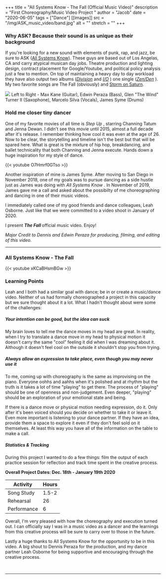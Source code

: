 +++
title = "All Systems Know - The Fall (Official Music Video)"
description = "First Choreography/Music Video Project "
author = "Jacob"
date = "2020-06-05"
tags = ["Dance"]
[[images]]
  src = "/img/ASK_music_video/band.jpg"
  alt = ""
  stretch = ""
+++


### Why ASK? Because their sound is as unique as their background

If you're looking for a new sound with elements of punk, rap, and jazz, be sure to ASK (<a href="https://allsystemsknow.bandcamp.com/album/i-o">All Systems Know</a>). These guys are based out of Los Angelas, CA and carry atypical musican day jobs. Theatre production and lighting design, contract placement for Google/Youtube, and political policy analysis just a few to mention. On top of maintaining a heavy day to day workload they have also output two albums (<i><a href="https://allsystemsknow.bandcamp.com/album/division">Division</a> </i> and <i> <a href="https://allsystemsknow.bandcamp.com/album/i-o">I/O</a> </i>) one single (<i><a href="https://allsystemsknow.bandcamp.com/track/zen-den">Zen/Den</a> </i>). My two favorite songs are The Fall (obviously) and <a href="https://www.youtube.com/watch?v=7uB6aSgAlss">Storm on Saturn</a>. 

<picture>
    <img src="/img/ASK_music_video/bandpic.jpg">
</picture>
Left to Right - Max Kane (Guitar), Edwin Peraza (Bass), Glen "The Wind" Turner II (Saxophone), Marcelo Silva (Vocals), James Syme (Drums)

### Hold me closer tiny dancer

One of my favorite movies of all time is <i> Step Up </I>, starring Channing Tatum and Jenna Dewan. I didn't see this movie until 2015, almost a full decade after it's release. I remember thinking how cool it was even at the age of 26. Now to be clear, the storytelling and timeline isn't the best but that will be spared here. What is great is the mixture of hip hop, breakdancing, and ballet technicality that both Channing and Jenna execute. Hands down a huge inspiration for my style of dance.  

{{< youtube O7Hmrf0GTso >}}

Another inspiration of mine is James Syme. After moving to San Diego in November 2018, one of my goals was to pursue dancing as a side hustle just as James was doing with <i> All Systems Know </i>. In November of 2019, James gave me a call and asked about the possibilty of me choreographing and dancing in one of their music videos.

I immediately called one of my good friends and dance colleagues, Leah Osborne. Just like that we were committed to a video shoot in January of 2020. 

I present <b> <i> The Fall </b> </i> official music video. Enjoy!

<i> Major Credit to Dennis and Edwin Peraza for producing, filming, and editing of this video. </i>

<!--more-->
---
### All Systems Know - The Fall 

{{< youtube xKCaBHsmBGw >}}

###  Learning Points

Leah and I both had a similar goal with dance; be in or create a music/dance video. Neither of us had formally choreographed a project in this capacity but we sure thought about it a lot. What I hadn't thought about were some of the challenges:
##### Your intention can be good, but the idea can suck
My brain loves to tell me the dance moves in my head are great. In reality, when I try to translate a dance move in my head to physical motion it doesn't carry the same "cool" feeling it did when I was dreaming about it. Although it doesn't feel cool on the outside it shouldn't stop you from trying. 

##### Always allow an expression to take place, even though you may never use it
To me, coming up with choreography is the same as improvising on the piano. Everyone oohhs and aahhs when it's polished and at rhythm but the truth is it takes a lot of time "playing" to get there. The process of "playing" should be one of openness and non-judgement. Even deeper, "playing" should be an exploration of your emotional state and being. 

If there is a dance move or physical motion needing expression, do it. Only after it's been voiced should you decide on whether to take it or leave it. Even more important is listening to your dance partner. If they have an idea, provide them a space to explore it even if they don't feel sold on it themselves. At least this way you have all of the information on the table to make a call.

##### Statistics & Tracking

During this project I wanted to do a few things: film the output of each practice session for reflection and track time spent in the creative process.

<b> Overall Project Dates: Dec. 18th - January 19th 2020 </b>

  Activity | Hours
--------|------
Song Study | 1.5-2
Rehearsal | 26
Performance | 6


Overall, I'm very pleased with how the choreography and execution turned out. I can officially say I was in a music video as a dancer and the learnings from this creative process will be sure to carry over to those in the future. 

Lastly a huge thanks to All Systems Know for the opportunity to be in this video. A big shout to Dennis Peraza for the production, and my dance partner Leah Osborne for being supportive and encouraging through the creative process.



<br>


---
